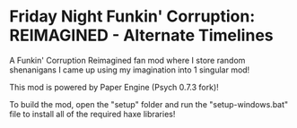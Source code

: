 # Friday Night Funkin' Corruption: REIMAGINED - Alternate Timelines
A Funkin' Corruption Reimagined fan mod where I store random shenanigans I came up using my imagination into 1 singular mod!

This mod is powered by Paper Engine (Psych 0.7.3 fork)!

To build the mod, open the "setup" folder and run the "setup-windows.bat" file to install all of the required haxe libraries!
